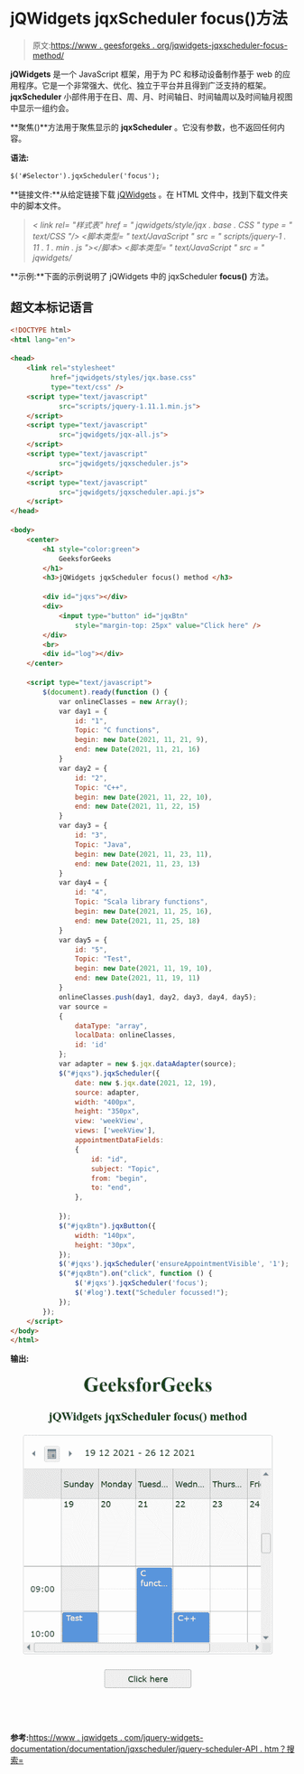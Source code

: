 # jQWidgets jqxScheduler focus()方法

> 原文:[https://www . geesforgeks . org/jqwidgets-jqxscheduler-focus-method/](https://www.geeksforgeeks.org/jqwidgets-jqxscheduler-focus-method/)

**jQWidgets** 是一个 JavaScript 框架，用于为 PC 和移动设备制作基于 web 的应用程序。它是一个非常强大、优化、独立于平台并且得到广泛支持的框架。 **jqxScheduler** 小部件用于在日、周、月、时间轴日、时间轴周以及时间轴月视图中显示一组约会。

**聚焦()**方法用于聚焦显示的 **jqxScheduler** 。它没有参数，也不返回任何内容。

**语法:**

```html
$('#Selector').jqxScheduler('focus');
```

**链接文件:**从给定链接下载 [jQWidgets](https://www.jqwidgets.com/download/) 。在 HTML 文件中，找到下载文件夹中的脚本文件。

> *< link rel= "样式表" href = " jqwidgets/style/jqx . base . CSS " type = " text/CSS "/>*
> *<脚本类型= " text/JavaScript " src = " scripts/jquery-1 . 11 . 1 . min . js "></脚本>*
> *<脚本类型= " text/JavaScript " src = " jqwidgets/*

**示例:**下面的示例说明了 jQWidgets 中的 jqxScheduler **focus()** 方法。

## 超文本标记语言

```html
<!DOCTYPE html>
<html lang="en">

<head>
    <link rel="stylesheet" 
          href="jqwidgets/styles/jqx.base.css" 
          type="text/css" />
    <script type="text/javascript" 
            src="scripts/jquery-1.11.1.min.js">
    </script>
    <script type="text/javascript" 
            src="jqwidgets/jqx-all.js">
    </script>
    <script type="text/javascript" 
            src="jqwidgets/jqxscheduler.js">
    </script>
    <script type="text/javascript"
            src="jqwidgets/jqxscheduler.api.js">
    </script>
</head>

<body>
    <center>
        <h1 style="color:green">
            GeeksforGeeks
        </h1>
        <h3>jQWidgets jqxScheduler focus() method </h3>

        <div id="jqxs"></div>
        <div>
            <input type="button" id="jqxBtn" 
                style="margin-top: 25px" value="Click here" />
        </div>
        <br>
        <div id="log"></div>
    </center>

    <script type="text/javascript">
        $(document).ready(function () {
            var onlineClasses = new Array();
            var day1 = {
                id: "1",
                Topic: "C functions",
                begin: new Date(2021, 11, 21, 9),
                end: new Date(2021, 11, 21, 16)
            }
            var day2 = {
                id: "2",
                Topic: "C++",
                begin: new Date(2021, 11, 22, 10),
                end: new Date(2021, 11, 22, 15)
            }
            var day3 = {
                id: "3",
                Topic: "Java",
                begin: new Date(2021, 11, 23, 11),
                end: new Date(2021, 11, 23, 13)
            }
            var day4 = {
                id: "4",
                Topic: "Scala library functions",
                begin: new Date(2021, 11, 25, 16),
                end: new Date(2021, 11, 25, 18)
            }
            var day5 = {
                id: "5",
                Topic: "Test",
                begin: new Date(2021, 11, 19, 10),
                end: new Date(2021, 11, 19, 11)
            }
            onlineClasses.push(day1, day2, day3, day4, day5);
            var source =
            {
                dataType: "array",
                localData: onlineClasses,
                id: 'id'
            };
            var adapter = new $.jqx.dataAdapter(source);
            $("#jqxs").jqxScheduler({
                date: new $.jqx.date(2021, 12, 19),
                source: adapter,
                width: "400px",
                height: "350px",
                view: 'weekView',
                views: ['weekView'],
                appointmentDataFields:
                {
                    id: "id",
                    subject: "Topic",
                    from: "begin",
                    to: "end",
                },

            });
            $("#jqxBtn").jqxButton({
                width: "140px",
                height: "30px",
            });
            $('#jqxs').jqxScheduler('ensureAppointmentVisible', '1');
            $("#jqxBtn").on("click", function () {
                $('#jqxs').jqxScheduler('focus');
                $('#log').text("Scheduler focussed!");
            });
        });
    </script>
</body>
</html>
```

**输出:**

![](img/7f0fe2205777eb944bbb92629c48f501.png)

**参考:**[https://www . jqwidgets . com/jquery-widgets-documentation/documentation/jqxscheduler/jquery-scheduler-API . htm？搜索=](https://www.jqwidgets.com/jquery-widgets-documentation/documentation/jqxscheduler/jquery-scheduler-api.htm?search=)